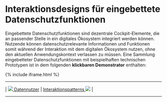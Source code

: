 # Interaktionsdesigns für eingebettete Datenschutzfunktionen

Eingebettete Datenschutzfunktionen sind dezentrale Cockpit-Elemente, die an passender Stelle in ein digitales Ökosystem integriert werden können. Nutzende können datenschutzrelevante Informationen und Funktionen somit während der Interaktion mit dem digitalen Ökosystem nutzen, ohne den aktuellen Anwendungskontext verlassen zu müssen. Eine Sammlung eingebetteter Datenschutzfunktionen mit beispielhaften technischen Prototypen ist in dem folgenden **klickbaren Demonstrator** enthalten:

{% include iframe.html %}

****

| [![](/Daccord/assets/images/backward-solid.svg) Datennutzer](<Zentrale Datenschutz-Cockpits/Datennutzer>) | [Interaktionspatterns ![](/Daccord/assets/images/forward-solid.svg)](<Interaktionspatterns>) |

****